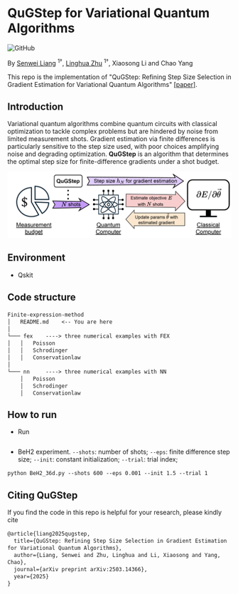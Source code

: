 # QuGStep for Variational Quantum Algorithms
![GitHub](https://img.shields.io/github/license/gbup-group/DIANet.svg)

By [Senwei Liang](https://leungsamwai.github.io) <sup>1†</sup>, [Linghua Zhu](https://scholar.google.com/citations?user=BNPyHf4AAAAJ&hl=en) <sup>1†</sup>, Xiaosong Li and Chao Yang

This repo is the implementation of "QuGStep: Refining Step Size Selection in Gradient Estimation for Variational Quantum Algorithms" [[paper]](https://arxiv.org/abs/2503.14366).

## Introduction

Variational quantum algorithms combine quantum circuits with classical optimization to tackle complex problems but are hindered by noise from limited measurement shots. Gradient estimation via finite differences is particularly sensitive to the step size used, with poor choices amplifying noise and degrading optimization. **QuGStep** is an algorithm that determines the optimal step size for finite-difference gradients under a shot budget. 

![image](QuGstep.png)

## Environment
* Qskit

## Code structure

```
Finite-expression-method
│   README.md    <-- You are here
│
└─── fex    ----> three numerical examples with FEX
│   │   Poisson
│   │   Schrodinger
│   │   Conservationlaw
│   
└─── nn     ----> three numerical examples with NN
    │   Poisson
    │   Schrodinger
    │   Conservationlaw
```

## How to run

* Run
```

```
* BeH2 experiment. `--shots`: number of shots; `--eps`: finite difference step size; `--init`: constant initialization; `--trial`: trial index; 
```
python BeH2_36d.py --shots 600 --eps 0.001 --init 1.5 --trial 1
```
## Citing QuGStep
If you find the code in this repo is helpful for your research, please kindly cite
```
@article{liang2025qugstep,
  title={QuGStep: Refining Step Size Selection in Gradient Estimation for Variational Quantum Algorithms},
  author={Liang, Senwei and Zhu, Linghua and Li, Xiaosong and Yang, Chao},
  journal={arXiv preprint arXiv:2503.14366},
  year={2025}
}
```
